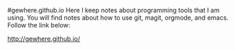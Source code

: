 #gewhere.github.io
Here I keep notes about programming tools that I am using. You will find notes about how to use git, magit, orgmode, and emacs. Follow the link below:

http://gewhere.github.io/
